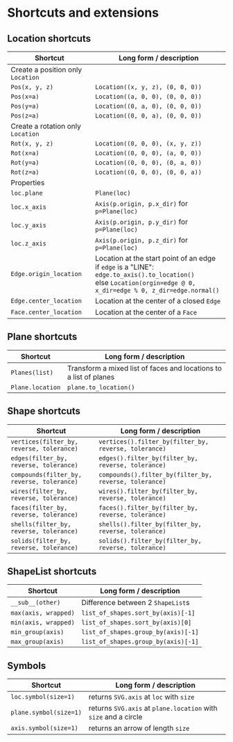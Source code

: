 # Shortcuts and extensions

## Location shortcuts

| Shortcut                          | Long form / description                                                                                                                                                   |
| --------------------------------- | ------------------------------------------------------------------------------------------------------------------------------------------------------------------------- |
| Create a position only `Location` |                                                                                                                                                                           |
| `Pos(x, y, z)`                    | `Location((x, y, z), (0, 0, 0))`                                                                                                                                          |
| `Pos(x=a)`                        | `Location((a, 0, 0), (0, 0, 0))`                                                                                                                                          |
| `Pos(y=a)`                        | `Location((0, a, 0), (0, 0, 0))`                                                                                                                                          |
| `Pos(z=a)`                        | `Location((0, 0, a), (0, 0, 0))`                                                                                                                                          |
| Create a rotation only `Location` |                                                                                                                                                                           |
| `Rot(x, y, z)`                    | `Location((0, 0, 0), (x, y, z))`                                                                                                                                          |
| `Rot(x=a)`                        | `Location((0, 0, 0), (a, 0, 0))`                                                                                                                                          |
| `Rot(y=a)`                        | `Location((0, 0, 0), (0, a, 0))`                                                                                                                                          |
| `Rot(z=a)`                        | `Location((0, 0, 0), (0, 0, a))`                                                                                                                                          |
| Properties                        |                                                                                                                                                                           |
| `loc.plane`                       | `Plane(loc)`                                                                                                                                                              |
| `loc.x_axis`                      | `Axis(p.origin, p.x_dir)` for `p=Plane(loc)`                                                                                                                              |
| `loc.y_axis`                      | `Axis(p.origin, p.y_dir)` for `p=Plane(loc)`                                                                                                                              |
| `loc.z_axis`                      | `Axis(p.origin, p.z_dir)` for `p=Plane(loc)`                                                                                                                              |
| `Edge.origin_location`            | Location at the start point of an edge</br>if `edge` is a "LINE": `edge.to_axis().to_location()`</br> else `Location(orgin=edge @ 0, x_dir=edge % 0, z_dir=edge.normal()` |
| `Edge.center_location`            | Location at the center of a closed `Edge`                                                                                                                                 |
| `Face.center_location`            | Location at the center of a `Face`                                                                                                                                        |

## Plane shortcuts

| Shortcut         | Long form / description                                           |
| ---------------- | ----------------------------------------------------------------- |
| `Planes(list)`   | Transform a mixed list of faces and locations to a list of planes |
| `Plane.location` | `plane.to_location()`                                             |

## Shape shortcuts

| Shortcut                                   | Long form / description                                |
| ------------------------------------------ | ------------------------------------------------------ |
| `vertices(filter_by, reverse, tolerance)`  | `vertices().filter_by(filter_by, reverse, tolerance)`  |
| `edges(filter_by, reverse, tolerance)`     | `edges().filter_by(filter_by, reverse, tolerance)`     |
| `compounds(filter_by, reverse, tolerance)` | `compounds().filter_by(filter_by, reverse, tolerance)` |
| `wires(filter_by, reverse, tolerance)`     | `wires().filter_by(filter_by, reverse, tolerance)`     |
| `faces(filter_by, reverse, tolerance)`     | `faces().filter_by(filter_by, reverse, tolerance)`     |
| `shells(filter_by, reverse, tolerance)`    | `shells().filter_by(filter_by, reverse, tolerance)`    |
| `solids(filter_by, reverse, tolerance)`    | `solids().filter_by(filter_by, reverse, tolerance)`    |

## ShapeList shortcuts

| Shortcut             | Long form / description             |
| -------------------- | ----------------------------------- |
| `__sub__(other)`     | Difference between 2 `ShapeList`s   |
| `max(axis, wrapped)` | `list_of_shapes.sort_by(axis)[-1]`  |
| `min(axis, wrapped)` | `list_of_shapes.sort_by(axis)[0]`   |
| `min_group(axis)`    | `list_of_shapes.group_by(axis)[-1]` |
| `max_group(axis)`    | `list_of_shapes.group_by(axis)[-1]` |

## Symbols

| Shortcut               | Long form / description                                         |
| ---------------------- | --------------------------------------------------------------- |
| `loc.symbol(size=1)`   | returns `SVG.axis` at `loc` with `size`                         |
| `plane.symbol(size=1)` | returns `SVG.axis` at `plane.location` with `size` and a circle |
| `axis.symbol(size=1)`  | returns an arrow of length `size`                               |
